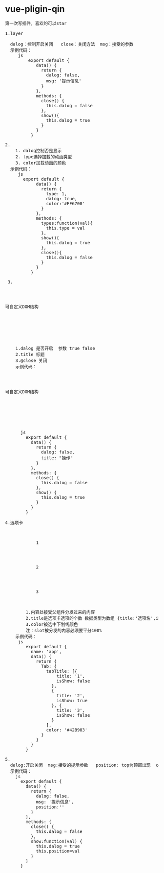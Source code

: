 # vue-pligin-qin

<pre>第一次写插件，喜欢的可以star

1.layer
  <layer :dalog="dalog" @close="close" :msg="msg"></layer>
  dalog：控制开启关闭   close：关闭方法  msg：接受的参数
  示例代码：<layer :dalog="dalog" @close="close" :msg="msg"></layer>
     js
         export default {
            data() {
              return {
                dalog: false,
                msg: '提示信息'
              }
            },
            methods: {
              close() {
                this.dalog = false
              },
              show(){
                this.dalog = true
              }
            }
          }
   
2.<loding :dalog="dalog" :type="type" :color="color"></loding>
    1. dalog控制否是显示
    2. type选择加载的动画类型
    3. color加载动画的颜色
  示例代码：<loding :dalog="dalog" :type="type" :color="color"></loding>
     js
       export default {
            data() {
              return {
                type: 1,
                dalog: true,
                color:'#FF6700'
              }
            },
            methods: {
              types:function(val){
                this.type = val
              },
              show(){
                this.dalog = true
              },
              close(){
                this.dalog = false
              }
            }
          }
          
 3.<Popup :dalog="dalog" :title="title" @close="close">
			<div style="min-height: 150px;">
				<p>可自定义DOM结构</p>
	    </div>
	</Popup>
    1.dalog 是否开启  参数 true false
    2.title 标题
    3.@close 关闭
    示例代码：<Popup :dalog="dalog" :title="title" @close="close">
                <div style="min-height: 150px;">
                  <p>可自定义DOM结构</p>
                </div>
            </Popup>
      js
        export default {
          data() {
            return {
              dalog: false,
              title: "操作"
            }
          },
          methods: {
            close() {
              this.dalog = false
            },
            show() {
              this.dalog = true
            }
          }
        }
    
4.选项卡
    		<Tab :title="Tab.tabTitle" :color="Tab.color">
          <div style="width: 33.3%;">
            1
          </div>
          <div style="width: 33.3%;">
            2
          </div>
          <div style="width: 33.3%;">
            3
          </div>
        </Tab>
		1.内容处接受父组件分发过来的内容
		2.title是选项卡选项的个数 数据类型为数组 {title:'选项名',isShow:'是否默认被选中true or false'} 
		3.color被选中下划线颜色
		注：slot被分发的内容必须要平分100%
    示例代码：
     js
        export default {
          name: 'app',
          data() {
            return {
              Tab: {
                tabTitle: [{
                    title: '1',
                    isShow: false
                  },
                  {
                    title: '2',
                    isShow: true
                  }, {
                    title: '3',
                    isShow: false
                  }
                ],
                color: '#42B983'
              }
            }
          }
        }
        
5.<topls :dalog="dalog" :msg="msg" :position="position" @close="close"></topls>
  dalog:开启关闭  msg:接受的提示参数   position: top为顶部出现  content为中间弹出  close:关闭方法
  示例代码：
    js
      export default {
        data() {
          return {
            dalog: false,
            msg: '提示信息',
            position:''
          }
        },
        methods: {
          close() {
            this.dalog = false
          },
          show:function(val) {
            this.dalog = true
            this.position=val
          }
        }
      }
</pre>

